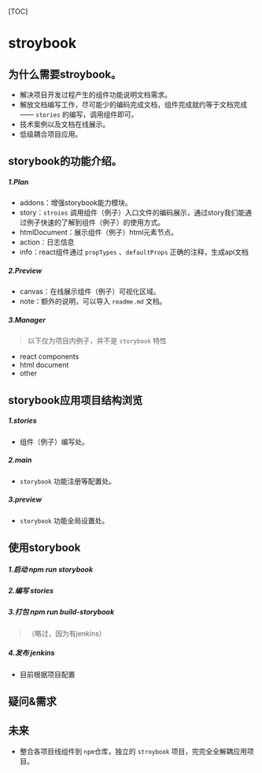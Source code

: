 [TOC]
# stroybook

## 为什么需要stroybook。

- 解决项目开发过程产生的组件功能说明文档需求。
- 解放文档编写工作，尽可能少的编码完成文档，组件完成就约等于文档完成—— `stories` 的编写，调用组件即可。
- 技术案例以及文档在线展示。
- 低级耦合项目应用。

## storybook的功能介绍。
##### 1.Plan

- addons：增强storybook能力模块。
- story：`stroies` 调用组件（例子）入口文件的编码展示，通过story我们能通过例子快速的了解到组件（例子）的使用方式。
- htmlDocument：展示组件（例子）html元素节点。
- action：日志信息
- info：react组件通过 `propTypes` 、`defaultProps` 正确的注释，生成api文档

##### 2.Preview
- canvas：在线展示组件（例子）可视化区域。
- note：额外的说明，可以导入 `readme.md` 文档。

##### 3.Manager

> 以下仅为项目内例子，并不是 `storybook` 特性

- react components
- html document
- other


## storybook应用项目结构浏览

##### 1.stories
- 组件（例子）编写处。


##### 2.main
- `storybook` 功能注册等配置处。


##### 3.preview
- `storybook` 功能全局设置处。


## 使用storybook
##### 1.启动 npm run storybook
##### 2.编写 stories
##### 3.打包 npm run build-storybook

>（略过，因为有jenkins）

##### 4.发布 jenkins

- 目前根据项目配置

## 疑问&需求
## 未来

- 整合各项目线组件到 `npm`仓库，独立的 `stroybook` 项目，完完全全解耦应用项目。